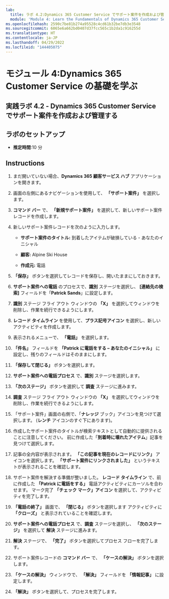 ```yaml
---
lab:
  title: ラボ 4.2:Dynamics 365 Customer Service でサポート案件を作成および管理する
  module: 'Module 4: Learn the Fundamentals of Dynamics 365 Customer Service'
ms.openlocfilehash: 2590c7be81b274a95528c4cd61b32be7db3e3548
ms.sourcegitcommit: 6065e6a662bd0407d37fcc565c1b2da1c916255d
ms.translationtype: HT
ms.contentlocale: ja-JP
ms.lasthandoff: 04/29/2022
ms.locfileid: "144405075"
---
```

<a name="module-4-learn-the-fundamentals-of-dynamics-365-customer-service"></a>モジュール 4:Dynamics 365 Customer Service の基礎を学ぶ
========================

## <a name="practice-lab-42---create-and-manage-cases-in-dynamics-365-customer-service"></a>実践ラボ 4.2 - Dynamics 365 Customer Service でサポート案件を作成および管理する

## <a name="lab-setup"></a>ラボのセットアップ

  - **推定時間**:10 分

## <a name="instructions"></a>Instructions

1. まだ開いていない場合、**Dynamics 365 顧客サービス ハブ** アプリケーションを開きます。 

2. 画面の左側にあるナビゲーションを使用して、 **「サポート案件」** を選択します。 

3. **コマンド バー** で、 **「新規サポート案件」** を選択して、新しいサポート案件レコードを作成します。

4. 新しいサポート案件レコードを次のように入力します。

    - **サポート案件のタイトル:** 到着したアイテムが破損している - あなたのイニシャル

    - **顧客:** Alpine Ski House

    - **作成元:** 電話

5. **「保存」** ボタンを選択してレコードを保存し、開いたままにしておきます。 

6. **サポート案件への電話** のプロセスで、**識別** ステージを選択し、 **[連絡先の検索]** フィールドを「**Patrick Sands**」に設定します。 

7. **識別** ステージ フライ アウト ウィンドウの **「X」** を選択してウィンドウを削除し、作業を続行できるようにします。 

8. **レコード タイムライン** を使用して、**プラス記号アイコン** を選択し、新しいアクティビティを作成します。 

9. 表示されるメニューで、 **「電話」** を選択します。

10. **「件名」** フィールドを **「Patrick に電話をする – あなたのイニシャル」** に設定し、残りのフィールドはそのままにします。 

11. **「保存して閉じる」** ボタンを選択します。 

12. **サポート案件への電話プロセス** で、**識別** ステージを選択します。

13. **「次のステージ」** ボタンを選択して **調査** ステージに進みます。 

14. **調査** ステージ フライ アウト ウィンドウの **「X」** を選択してウィンドウを削除し、作業を続行できるようにします。 

15. 「サポート案件」画面の右側で、「**ナレッジ** ブック」アイコンを見つけて選択します。 (**レンチ** アイコンのすぐ下にあります)。

16. 作成したサポート案件のタイトルが検索テキストとして自動的に提供されることに注意してください。 前に作成した「**到着時に壊れたアイテム**」記事を見つけて選択します。 

17. 記事の全内容が表示されます。 **「この記事を現在のレコードにリンク」** アイコンを選択します。 **「サポート案件にリンクされました」** というテキストが表示されることを確認します。 

18. サポート案件を解決する準備が整いました。 **レコード タイムライン** で、前に作成した **「Patrick に電話をする」** 電話アクティビティにカーソルを合わせます。 マーク完了 **「チェック マーク」アイコン** を選択して、アクティビティを完了します。 

19. **「電話の終了」** 画面で、 **「閉じる」** ボタンを選択します アクティビティに **「クローズ」** と表示されていることを確認します。 

20. **サポート案件への電話プロセス** で、**調査** ステージを選択し、 **「次のステージ」** を選択して **解決** ステージに進みます。 

21. **解決** ステージで、 **「完了」** ボタンを選択してプロセス フローを完了します。 

22. サポート案件レコードの **コマンド バー** で、 **「ケースの解決」** ボタンを選択します。

23. **「ケースの解決」** ウィンドウで、 **「解決」** フィールドを **「情報記事」** に設定します。 

24. **「解決」** ボタンを選択して、プロセスを完了します。 
